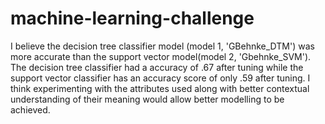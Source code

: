 # machine-learning-challenge

I believe the decision tree classifier model (model 1, 'GBehnke_DTM') was more accurate than the support vector model(model 2, 'Gbehnke_SVM').  The decision tree classifier had a accuracy of .67 after tuning while the support vector classifier has an accuracy score of only .59 after tuning.  I think experimenting with the attributes used along with better contextual understanding of their meaning would allow better modelling to be achieved.